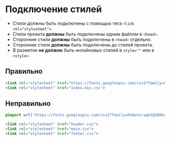 # Подключение стилей

- Стили должны быть подключены с помощью тега `<link rel="stylesheet">`.
- Стили проекта **должны** быть подключены одним файлом в `<head>`.
- Сторонние стили **должны** быть подключены в `<head>` отдельно.
- Сторонние стили **должны** быть подключены до стилей проекта.
- В разметке **не должно** быть инлайновых стилей в `style=""` или в `<style>`.

## Правильно

```html
<link rel="stylesheet" href="https://fonts.googleapis.com/css2?family=Roboto:wght@100&display=swap">
<link rel="stylesheet" href="index.min.css">
```

## Неправильно

```css
@import url('https://fonts.googleapis.com/css2?family=Roboto:wght@100&display=swap');
```

```html
<link rel="stylesheet" href="header.css">
<link rel="stylesheet" href="main.css">
<link rel="stylesheet" href="footer.css">
```
